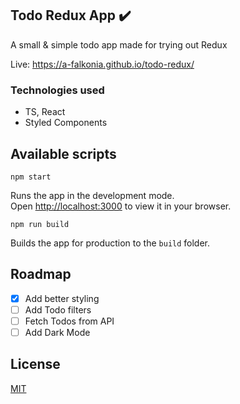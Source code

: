 ## Todo Redux App :heavy_check_mark:

A small & simple todo app made for trying out Redux

Live: https://a-falkonia.github.io/todo-redux/

### Technologies used

- TS, React
- Styled Components

## Available scripts
`npm start`

Runs the app in the development mode.\
Open [http://localhost:3000](http://localhost:3000) to view it in your browser.

`npm run build`

Builds the app for production to the `build` folder.

## Roadmap

- [x] Add better styling
- [ ] Add Todo filters
- [ ] Fetch Todos from API
- [ ] Add Dark Mode

## License
[MIT](https://choosealicense.com/licenses/mit/)
